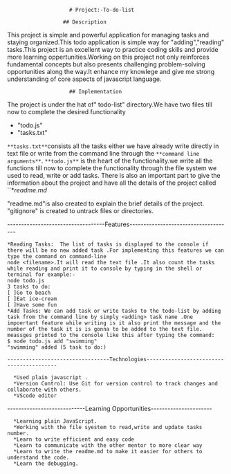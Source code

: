                         # Project:-To-do-list
                        
                      ## Description
This project is  simple and powerful application for managing tasks and staying organized.This todo application is simple way  for "adding","reading" tasks.This project is an excellent way to practice coding skills and provide more learning oppertunities.Working on this project not only reinforces fundamental concepts but also presents challenging problem-solving opportunities along the way.It enhance my knowlege and give me strong understanding of core aspects of javascript language.

                        ## Implementation  
The project is under the hat of" todo-list" directory.We have two files till now to complete the desired functionality
   - "todo.js"
   - "tasks.txt"
  
`**tasks.txt**`consists all the tasks  either we have already write directly in text file or write from the command line through the `**command line arguments**`.
`**todo.js**` is the heart of the functionality.we write all the functions till now to complete the functionality through the file system we used to read, write or add tasks. 
There is also an important part to give the information about the project and have all the details of the project called ``**readme.md*

"readme.md"is also created to explain the brief details of the project.
"gitignore" is created to untrack files or directories.

-----------------------------------Features-------------------------------------
  
    *Reading Tasks:  The list of tasks is displayed to the console if there will be no new added task .For implementing this features we can type the command on command-line
    node <filename>.It will read the text file .It also count the tasks while reading and print it to console by typing in the shell or terminal for example:-
    node todo.js
    3 tasks to do:
    [ ]Go to beach
    [ ]Eat ice-cream
    [ ]Have some fun
    *Add Tasks: We can add task or write tasks to the todo-list by adding task from the command line by simply <adding> task name .One impoertant feature while writing is it also print the message and the number of the task it is is gonna to be added to the text file.
    meassges printed to the console like this after typing the command:
    $ node todo.js add "swimming"
    "swimming" added (5 task to do:)

    ---------------------------------Technologies-----------------------------------------

      *Used plain javascript .
      *Version Control: Use Git for version control to track changes and collaborate with others. 
      *VScode editor


----------------------------Learning Opportunities----------------------

      *Learning plain JavaScript.
      *Working with the file syestem to read,write and update tasks number.
      *Learn to write efficient and easy code
      *Learn to communicate with the other mentor to more clear way
      *Learn to write the readme.md to make it easier for others to understand the code.
      *Learn the debugging.  